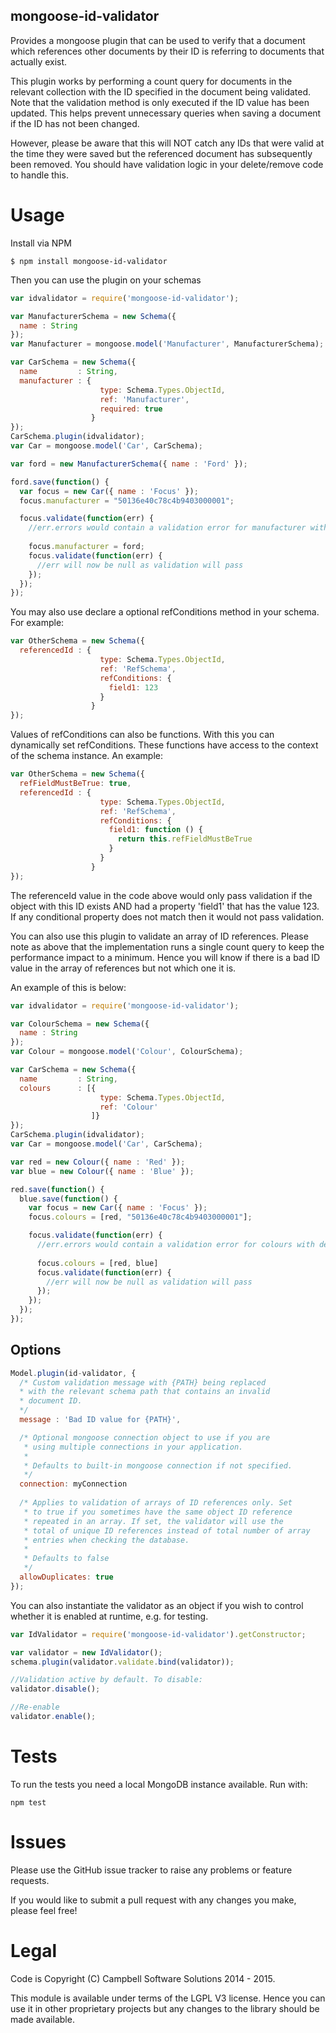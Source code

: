 ## mongoose-id-validator

Provides a mongoose plugin that can be used to verify that a document which references 
other documents by their ID is referring to documents that actually exist.

This plugin works by performing a count query for documents in the relevant collection with the 
ID specified in the document being validated. Note that the validation method is only executed if the ID
value has been updated. This helps prevent unnecessary queries when saving a document if the ID has not been changed.

However, please be aware that this will NOT catch any IDs that were valid at the time they were saved but the referenced 
document has subsequently been removed. You should have validation logic in your delete/remove code to handle this. 

# Usage

Install via NPM

    $ npm install mongoose-id-validator

Then you can use the plugin on your schemas

```javascript
var idvalidator = require('mongoose-id-validator');

var ManufacturerSchema = new Schema({
  name : String
});
var Manufacturer = mongoose.model('Manufacturer', ManufacturerSchema);

var CarSchema = new Schema({
  name         : String,
  manufacturer : { 
  					type: Schema.Types.ObjectId, 
  					ref: 'Manufacturer',
  					required: true
  				  }
});
CarSchema.plugin(idvalidator);
var Car = mongoose.model('Car', CarSchema);

var ford = new ManufacturerSchema({ name : 'Ford' });

ford.save(function() {
  var focus = new Car({ name : 'Focus' });
  focus.manufacturer = "50136e40c78c4b9403000001";

  focus.validate(function(err) {
    //err.errors would contain a validation error for manufacturer with default message
    
    focus.manufacturer = ford;
    focus.validate(function(err) {
      //err will now be null as validation will pass
    });
  });
});
```

You may also use declare a optional refConditions method in your schema. For example:
```javascript
var OtherSchema = new Schema({
  referencedId : { 
  					type: Schema.Types.ObjectId, 
  					ref: 'RefSchema',
  					refConditions: {
  					  field1: 123
  					}
  				  }
});
```

Values of refConditions can also be functions. With this you can dynamically set refConditions.
These functions have access to the context of the schema instance. An example:

```javascript
var OtherSchema = new Schema({
  refFieldMustBeTrue: true,
  referencedId : {
  					type: Schema.Types.ObjectId,
  					ref: 'RefSchema',
  					refConditions: {
  					  field1: function () {
						return this.refFieldMustBeTrue
					  }
  					}
  				  }
});
```

The referenceId value in the code above would only pass validation if the object with this ID exists AND had a property 
'field1' that has the value 123. If any conditional property does not match then it would not pass validation.

You can also use this plugin to validate an array of ID references. Please note as above that the implementation
runs a single count query to keep the performance impact to a minimum. Hence you will know if there is a
bad ID value in the array of references but not which one it is.

An example of this is below:
```javascript
var idvalidator = require('mongoose-id-validator');

var ColourSchema = new Schema({
  name : String
});
var Colour = mongoose.model('Colour', ColourSchema);

var CarSchema = new Schema({
  name         : String,
  colours	   : [{ 
  					type: Schema.Types.ObjectId, 
  					ref: 'Colour'
  				  ]}
});
CarSchema.plugin(idvalidator);
var Car = mongoose.model('Car', CarSchema);

var red = new Colour({ name : 'Red' });
var blue = new Colour({ name : 'Blue' });

red.save(function() {
  blue.save(function() {
    var focus = new Car({ name : 'Focus' });
    focus.colours = [red, "50136e40c78c4b9403000001"];

    focus.validate(function(err) {
      //err.errors would contain a validation error for colours with default message
    
      focus.colours = [red, blue]
      focus.validate(function(err) {
        //err will now be null as validation will pass
      });
    });
  });
});
```

## Options

```javascript
Model.plugin(id-validator, {
  /* Custom validation message with {PATH} being replaced 
  * with the relevant schema path that contains an invalid 
  * document ID.
  */
  message : 'Bad ID value for {PATH}',

  /* Optional mongoose connection object to use if you are
   * using multiple connections in your application.
   *
   * Defaults to built-in mongoose connection if not specified.
   */
  connection: myConnection
  
  /* Applies to validation of arrays of ID references only. Set
   * to true if you sometimes have the same object ID reference
   * repeated in an array. If set, the validator will use the
   * total of unique ID references instead of total number of array
   * entries when checking the database.
   *
   * Defaults to false
   */
  allowDuplicates: true
});
```

You can also instantiate the validator as an object if you wish to control whether it is enabled at runtime, e.g.
for testing.

```javascript
var IdValidator = require('mongoose-id-validator').getConstructor;

var validator = new IdValidator();
schema.plugin(validator.validate.bind(validator));

//Validation active by default. To disable:
validator.disable();

//Re-enable
validator.enable();
```


# Tests

To run the tests you need a local MongoDB instance available. Run with:

    npm test
    
# Issues

Please use the GitHub issue tracker to raise any problems or feature requests.

If you would like to submit a pull request with any changes you make, please feel free!
    
# Legal

Code is Copyright (C) Campbell Software Solutions 2014 - 2015.

This module is available under terms of the LGPL V3 license. Hence you can use it in other proprietary projects 
but any changes to the library should be made available.      
